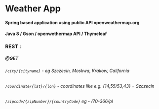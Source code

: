 # Weather App

#### Spring based application using public API openweathermap.org

#### Java 8 / Gson / openwethermap API / Thymeleaf

### REST :

##### @GET

###### `/city/{cityname}` - eg Szczecin, Moskwa, Krakow, California


###### `/coordinate/{lat}/{lon}` - coordinates like e.g. {14,55/53,43} = Szczecin 


###### `/zipcode/{zipNumber}/{countryCode}` eg - /70-366/pl

